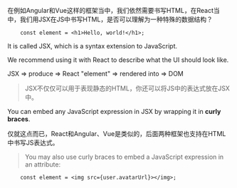 在例如Angular和Vue这样的框架当中，我们依然需要书写HTML，在React当中，我们用JSX在JS中书写HTML，是否可以理解为一种特殊的数据结构？   
   
        const element = <h1>Hello, world!</h1>;

It is called JSX, which is a syntax extension to JavaScript.

We recommend using it with React to describe what the UI should look like.

JSX  => produce => React "element" => rendered into => DOM

> JSX不仅仅可以用于表现静态的HTML，你还可以将JS中的表达式放在JSX中。

You can embed any JavaScript expression in JSX by wrapping it in **curly braces**.

仅就这点而已，React和Angular、Vue是类似的，后面两种框架也支持在HTML中书写JS表达式。

> You may also use curly braces to embed a JavaScript expression in an attribute:

        const element = <img src={user.avatarUrl}></img>;

